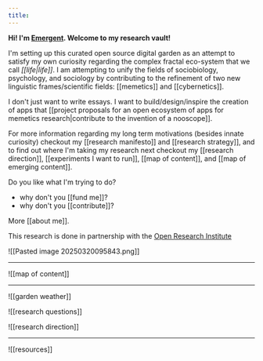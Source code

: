 ```yaml
---
title:     
---
```

**Hi! I'm [Emergent](https://x.com/emergentvibe). Welcome to my research vault!**

I'm setting up this curated open source digital garden as an attempt to satisfy my own curiosity regarding the complex fractal eco-system that we call *[[life|life]]*. I am attempting to unify the fields of sociobiology, psychology, and sociology by contributing to the refinement of two new linguistic frames/scientific fields: [[memetics]] and [[cybernetics]].

I don't just want to write essays. I want to build/design/inspire the creation of apps that [[project proposals for an open ecosystem of apps for memetics research|contribute to the invention of a nooscope]].

For more information regarding my long term motivations (besides innate curiosity) checkout my [[research manifesto]] and [[research strategy]], and to find out where I'm taking my research next checkout my [[research direction]], [[experiments I want to run]], [[map of content]], and [[map of emerging content]].

Do you like what I'm trying to do? 
- why don't you [[fund me]]?
- why don't you [[contribute]]?

More [[about me]].

This research is done in partnership with the [Open Research Institute](https://open-research-institute.github.io/)

![[Pasted image 20250320095843.png]]


---

![[map of content]]

---
![[garden weather]]

![[research questions]]

![[research direction]]

---

![[resources]]
